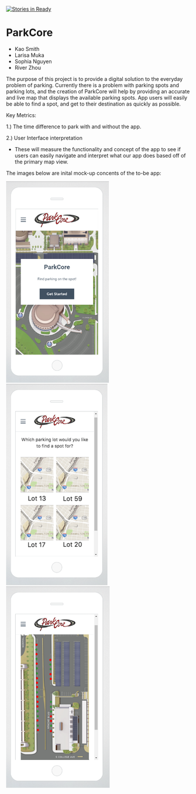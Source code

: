 [![Stories in Ready](https://badge.waffle.io/asu-cis-capstone/ParkCore.png?label=ready&title=Ready)](https://waffle.io/asu-cis-capstone/ParkCore)
# ParkCore

- Kao Smith
- Larisa Muka
- Sophia Nguyen
- River Zhou

The purpose of this project is to provide a digital solution to the everyday problem of parking. Currently there is a problem with parking spots and parking lots, and the creation of ParkCore will help by providing an accurate and live map that displays the available parking spots. App users will easily be able to find a spot, and get to their destination as quickly as possible.

Key Metrics:

1.) The time difference to park with and without the app.

2.) User Interface interpretation
- These will measure the functionality and concept of the app to see if users can easily navigate and interpret what our app does based off of the primary map view.

The images below are inital mock-up concents of the to-be app:

<img src="Mock-up 1.PNG" alt="Home" height=550>
<img src="Mock-up 2.PNG" alt="Home" height=550>
<img src="Mock-up 3.PNG" alt="Home" height=550>
